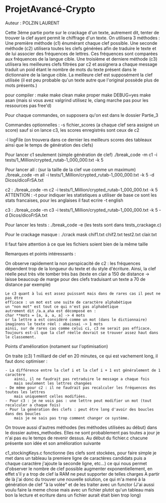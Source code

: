 # ProjetAvancé-Crypto
Auteur : POLZIN LAURENT

Cette 3ème partie porte sur le crackage d'un texte, autrement dit, tenter de trouver la clef ayant permit le chiffrage d'un texte.
On utilisera 3 méthodes : Une première méthode (c1) énumérant chaque clef possible.
Une seconde méthode (c2) utilisera toutes les clefs générées afin de traduire le texte
et de lui associer des fréquences de lettres. Ces fréquences sont comparées aux fréquences de la langue cible.
Une troisième et derniere méthode (c3) utilisera les meilleures clefs filtrées par c2
et assignera a chaque message traduit un poid étant le nombre de mots du texte présent dans le dictionnaire
de la langue cible. La meilleure clef est supposément la clef utilisée (il est peu probable qu'un texte
autre que l'original possède plus de mots présents.)

pour compiler : make
make clean
make proper
make DEBUG=yes
make asan (mais si vous avez valgrind utilisez le, clang marche pas pour les ressources pas free'd)


Pour chaque commandes, on supposera qu'on est dans le dossier Partie_3

Commandes optionnelles : 
-s fichier_scores (a chaque clef sera assigné un score)
    sauf si on lance c3, les scores enregistrés sont ceux de c2

-l logFile (on trouvera dans ce dernier les meilleurs scores des tableaux ainsi que le temps
de génération des clefs)



Pour lancer c1 seulement (simple génération de clef)
./break_code -m c1 -i tests/1_Million/crypted_rutab-1_000_000.txt -k 5

Pour lancer all : (sur la taille de la clef vue comme un maximum)
./break_code -m all -i tests/1_Million/crypted_rutab-1_000_000.txt -k 5 -d Dicos/dicoFrSA.txt

c2 : 
./break_code -m c2 -i tests/1_Million/crypted_rutab-1_000_000.txt -k 5
    ATTENTION : -t pour indiquer les statistiques a utiliser
    de base ce sont les stats francaises, pour les anglaises il faut
    ecrire -t english

c3 : 
./break_code -m c3 -i tests/1_Million/crypted_rutab-1_000_000.txt -k 5 -d Dicos/dicoFrSA.txt


Pour lancer les tests : ./break_code -e
(les tests sont dans tests_crackage.c)

Pour le crackage masque :
./crack mask chif1.txt chif2.txt test2.txt clair.txt 

Il faut faire attention à ce que les fichiers soient bien de la même taille



Remarques et points intéressants : 

On observe rapidement la non perspicacité de c2 : 
    les fréquences dépendent trop de la longueur du texte
    et du style d'écriture. Ainsi, la clef réelle peut très vite tomber très bas
    (texte en clair a 150 de distance -> laisse beaucoup de marge
        pour des clefs traduisant un texte a 70 de distance par exemple)

    Le c3 quant à lui est assez puissant mais dans de rares cas il peut ne pas être
    efficace : un mot est une suite de caractère alphabétique
    un "non mot" est tout ce qui n'est pas alphabétique
    autrement dit /a.a_a%a est décomposé en : 
    char **mots = [a, a, a, a] -> 4 mots
    or la lettre a est considéré comme un mot (dans le dictionnaire)
    imaginons le texte réel : abaissai -> 1 mots
    ainsi, sur de rares cas comme celui ci, c3 ne serait pas efficace.
    Toujours est-il que la clef réelle devrait se trouver assez haut dans le classement.



Points d'amélioration (notament sur l'optimisation)

On traite (c3) 1 milliard de clef en 20 minutes, ce qui est vachement long,
il faut donc optimiser :

    - La différence entre la clef i et la clef i + 1 est généralement de 1 caractère
        ainsi, il ne faudrait pas retraduire le message a chaque fois 
        mais seulement les lettres changées
    - De même pour c2 : il ne faudrait pas recalculer les fréquences des toutes les lettres
        mais uniquement celles modifiées.
    - Pour c3 : je ne vois pas : une lettre peut modifier un mot (tout recalculer a chaque fois)
    - Pour la génération des clefs : peut être long d'avoir des boucles dans des boucles
        mais je ne sais pas trop comment changer ce système.



On trouve aussi d'autres méthodes (les méthodes utilisées au début)
dans le dossier autres_methodes. Elles ne sont probablement pas toutes a jour
je n'ai pas eu le temps de revenir dessus. Au début du fichier.c chacune présente son idée
et son amélioration suivante

c1_stockingKeys.c fonctionne (les clefs sont stockées,
pour faire simple je met dans un tableau la premiere ligne de caractères candidats
puis a chaque caractère j'ajoute la seconde ligne, etc...)
ce qui nous permet d'observer le nombre de clef possible augmenter exponentiellement,
en effet s'il y a trop de clef la RAM ne peut supporter de telles charges
A partir de là j'ai donc du trouver une nouvelle solution, ce qui m'a mené
à la génération de clef "à la volée" et de les traiter avec un functor
(J'ai aussi voulu faire la meme chose mais avec un fichier plutot qu'un tableau
mais bon la lecture et ecriture dans un fichier aurait était bien trop long)

